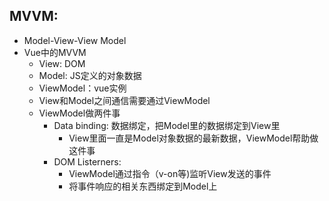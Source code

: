 ## MVVM:

+ Model-View-View Model 
+ Vue中的MVVM
  + View: DOM
  + Model: JS定义的对象数据
  + ViewModel：vue实例
  + View和Model之间通信需要通过ViewModel
  + ViewModel做两件事
    + Data binding: 数据绑定，把Model里的数据绑定到View里
      + View里面一直是Model对象数据的最新数据，ViewModel帮助做这件事
    + DOM Listerners: 
      + ViewModel通过指令（v-on等)监听View发送的事件
      + 将事件响应的相关东西绑定到Model上

